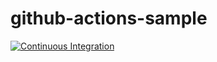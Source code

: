 # github-actions-sample

[![Continuous Integration](https://github.com/mytysoldier/github-actions-sample/actions/workflows/matrixci.yml/badge.svg)](https://github.com/mytysoldier/github-actions-sample/actions/workflows/matrixci.yml)
